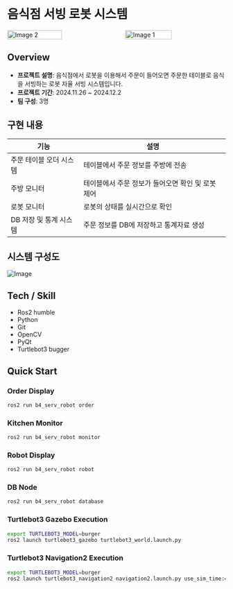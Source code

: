 # 음식점 서빙 로봇 시스템

<div style="display: flex; justify-content: space-between; align-items: center;">
  <img src="https://github.com/user-attachments/assets/e4f74c46-50d9-42e8-afc9-5f215d77e34a" alt="Image 2" width="50%" />
  <img src="https://github.com/user-attachments/assets/856dae45-87f8-419a-83f2-03113d89ef44" alt="Image 1" width="46%" />
</div>

## Overview
- **프로젝트 설명**: 음식점에서 로봇을 이용해서 주문이 들어오면 주문한 테이블로 음식을 서빙하는 로봇 자율 서빙 시스템입니다.
- **프로젝트 기간**: 2024.11.26 ~ 2024.12.2
- **팀 구성**: 3명

## 구현 내용 
| 기능    | 설명 |
|----------|---------------|
| 주문 테이블 오더 시스템 | 테이블에서 주문 정보를 주방에 전송 |, 
| 주방 모니터 | 테이블에서 주문 정보가 들어오면 확인 및 로봇 제어 |
| 로봇 모니터 | 로봇의 상태를 실시간으로 확인 | 
| DB 저장 및 통계 시스템 | 주문 정보를 DB에 저장하고 통계자료 생성 |

## 시스템 구성도
![Image](https://github.com/user-attachments/assets/e85c9882-98a7-44c6-bbc4-4d22aac16006)

## Tech / Skill
-	Ros2 humble  
-	Python  
-	Git     
-	OpenCV  
-	PyQt  
-	Turtlebot3 bugger


## Quick Start

### Order Display
~~~bash
ros2 run b4_serv_robot order
~~~

### Kitchen Monitor
~~~bash
ros2 run b4_serv_robot monitor
~~~

### Robot Display
~~~bash
ros2 run b4_serv_robot robot
~~~

### DB Node
~~~bash
ros2 run b4_serv_robot database
~~~

### Turtlebot3 Gazebo Execution
~~~bash
export TURTLEBOT3_MODEL=burger
ros2 launch turtlebot3_gazebo turtlebot3_world.launch.py
~~~

### Turtlebot3 Navigation2 Execution
~~~bash
export TURTLEBOT3_MODEL=burger
ros2 launch turtlebot3_navigation2 navigation2.launch.py use_sim_time:=True map:=$HOME/map.yaml
~~~
